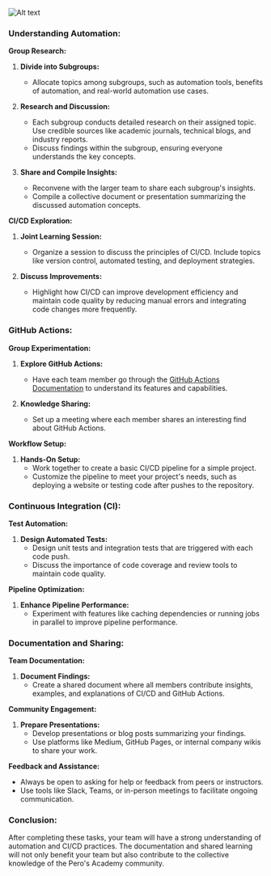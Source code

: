 ![Alt text](https://github.com/Pero-s-Academy/Assignments/blob/129b936787cece90770512fc394574590a3709b4/Group%20Activities/Automation%20and%20(CICD)%20Assignment/AUTOMATION%20ISSUE%20TO%20BE%20FIXED.png)
### Understanding Automation:

**Group Research:**
1. **Divide into Subgroups:**
   - Allocate topics among subgroups, such as automation tools, benefits of automation, and real-world automation use cases.
   
2. **Research and Discussion:**
   - Each subgroup conducts detailed research on their assigned topic. Use credible sources like academic journals, technical blogs, and industry reports.
   - Discuss findings within the subgroup, ensuring everyone understands the key concepts.
   
3. **Share and Compile Insights:**
   - Reconvene with the larger team to share each subgroup's insights.
   - Compile a collective document or presentation summarizing the discussed automation concepts.

**CI/CD Exploration:**
1. **Joint Learning Session:**
   - Organize a session to discuss the principles of CI/CD. Include topics like version control, automated testing, and deployment strategies.
   
2. **Discuss Improvements:**
   - Highlight how CI/CD can improve development efficiency and maintain code quality by reducing manual errors and integrating code changes more frequently.

### GitHub Actions:

**Group Experimentation:**
1. **Explore GitHub Actions:**
   - Have each team member go through the [GitHub Actions Documentation](https://docs.github.com/en/actions) to understand its features and capabilities.

2. **Knowledge Sharing:**
   - Set up a meeting where each member shares an interesting find about GitHub Actions.

**Workflow Setup:**
1. **Hands-On Setup:**
   - Work together to create a basic CI/CD pipeline for a simple project.
   - Customize the pipeline to meet your project's needs, such as deploying a website or testing code after pushes to the repository.

### Continuous Integration (CI):

**Test Automation:**
1. **Design Automated Tests:**
   - Design unit tests and integration tests that are triggered with each code push.
   - Discuss the importance of code coverage and review tools to maintain code quality.

**Pipeline Optimization:**
1. **Enhance Pipeline Performance:**
   - Experiment with features like caching dependencies or running jobs in parallel to improve pipeline performance.

### Documentation and Sharing:

**Team Documentation:**
1. **Document Findings:**
   - Create a shared document where all members contribute insights, examples, and explanations of CI/CD and GitHub Actions.

**Community Engagement:**
1. **Prepare Presentations:**
   - Develop presentations or blog posts summarizing your findings.
   - Use platforms like Medium, GitHub Pages, or internal company wikis to share your work.

**Feedback and Assistance:**
- Always be open to asking for help or feedback from peers or instructors.
- Use tools like Slack, Teams, or in-person meetings to facilitate ongoing communication.

### Conclusion:

After completing these tasks, your team will have a strong understanding of automation and CI/CD practices. The documentation and shared learning will not only benefit your team but also contribute to the collective knowledge of the Pero's Academy community.

